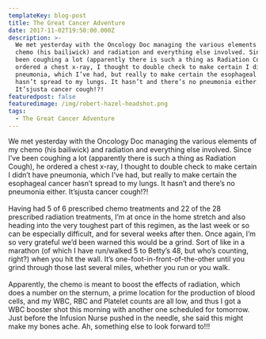 ```yaml
---
templateKey: blog-post
title: The Great Cancer Adventure
date: 2017-11-02T19:50:00.000Z
description: >-
  We met yesterday with the Oncology Doc managing the various elements of my
  chemo (his bailiwick) and radiation and everything else involved. Since I’ve
  been coughing a lot (apparently there is such a thing as Radiation Cough), he
  ordered a chest x-ray, I thought to double check to make certain I didn’t have
  pneumonia, which I’ve had, but really to make certain the esophageal cancer
  hasn’t spread to my lungs. It hasn’t and there’s no pneumonia either.
  It’sjusta cancer cough!?!
featuredpost: false
featuredimage: /img/robert-hazel-headshot.png
tags:
  - The Great Cancer Adventure
---
```

We met yesterday with the Oncology Doc managing the various elements of my chemo (his bailiwick) and radiation and everything else involved. Since I’ve been coughing a lot (apparently there is such a thing as Radiation Cough), he ordered a chest x-ray, I thought to double check to make certain I didn’t have pneumonia, which I’ve had, but really to make certain the esophageal cancer hasn’t spread to my lungs. It hasn’t and there’s no pneumonia either. It’sjusta cancer cough!?!\
\
Having had 5 of 6 prescribed chemo treatments and 22 of the 28 prescribed radiation treatments, I’m at once in the home stretch and also heading into the very toughest part of this regimen, as the last week or so can be especially difficult, and for several weeks after then. Once again, I’m so very grateful we’d been warned this would be a grind. Sort of like in a marathon (of which I have run/walked 5 to Betty’s 48, but who’s counting, right?) when you hit the wall. It’s one-foot-in-front-of-the-other until you grind through those last several miles, whether you run or you walk.\
\
Apparently, the chemo is meant to boost the effects of radiation, which does a number on the sternum, a prime location for the production of blood cells, and my WBC, RBC and Platelet counts are all low, and thus I got a WBC booster shot this morning with another one scheduled for tomorrow. Just before the Infusion Nurse pushed in the needle, she said this might make my bones ache. Ah, something else to look forward to!!!
